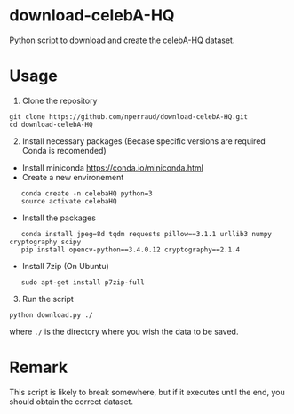 # download-celebA-HQ
Python script to download and create the celebA-HQ dataset.



# Usage
1) Clone the repository
```
git clone https://github.com/nperraud/download-celebA-HQ.git
cd download-celebA-HQ
```

2) Install necessary packages (Becase specific versions are required Conda is recomended)
 * Install miniconda https://conda.io/miniconda.html
 * Create a new environement
 ```
 	conda create -n celebaHQ python=3
 	source activate celebaHQ
 ```
 * Install the packages

 ```
	conda install jpeg=8d tqdm requests pillow==3.1.1 urllib3 numpy cryptography scipy
	pip install opencv-python==3.4.0.12 cryptography==2.1.4
 ```
 * Install 7zip (On Ubuntu)
 ```
 	sudo apt-get install p7zip-full
 ```

3) Run the script
```
python download.py ./
```
where `./` is the directory where you wish the data to be saved.


# Remark
This script is likely to break somewhere, but if it executes until the end, you should obtain the correct dataset.
